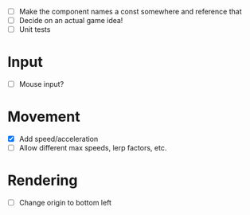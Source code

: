 - [ ] Make the component names a const somewhere and reference that
- [ ] Decide on an actual game idea!
- [ ] Unit tests

# Input

- [ ] Mouse input?

# Movement

- [x] Add speed/acceleration
- [ ] Allow different max speeds, lerp factors, etc.

# Rendering

- [ ] Change origin to bottom left
    